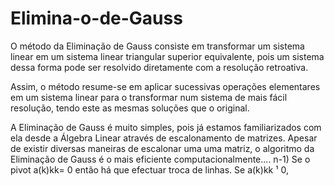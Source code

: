 # Elimina-o-de-Gauss

O método da Eliminação de Gauss consiste em transformar um sistema linear em um sistema linear triangular superior equivalente, pois um sistema dessa forma pode ser resolvido diretamente com a resolução retroativa.

Assim, o método resume-se em aplicar sucessivas operações elementares em um sistema linear para o transformar num sistema de mais fácil resolução, tendo este as mesmas soluções que o original.

A Eliminação de Gauss é muito simples, pois já estamos familiarizados com ela desde a Álgebra Linear através de escalonamento de matrizes. Apesar de existir diversas maneiras de escalonar uma uma matriz, o algoritmo da Eliminação de Gauss é o mais eficiente computacionalmente.... n-1)
Se o pivot a(k)kk= 0 então há que efectuar troca de linhas.
Se a(k)kk ¹ 0,
